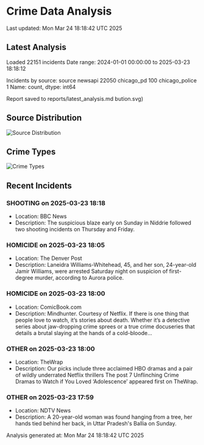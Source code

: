 # Crime Data Analysis
Last updated: Mon Mar 24 18:18:42 UTC 2025

## Latest Analysis

Loaded 22151 incidents
Date range: 2024-01-01 00:00:00 to 2025-03-23 18:18:12

Incidents by source:
source
newsapi           22050
chicago_pd          100
chicago_police        1
Name: count, dtype: int64

Report saved to reports/latest_analysis.md
bution.svg)

## Source Distribution
![Source Distribution](images/source_distribution.svg)

## Crime Types
![Crime Types](images/crime_types.svg)

## Recent Incidents

### SHOOTING on 2025-03-23 18:18
- Location: BBC News
- Description: The suspicious blaze early on Sunday in Niddrie  followed two shooting incidents on Thursday and Friday.


### HOMICIDE on 2025-03-23 18:05
- Location: The Denver Post
- Description: Laneidra Williams-Whitehead, 45, and her son, 24-year-old Jamir Williams, were arrested Saturday night on suspicion of first-degree murder, according to Aurora police.


### HOMICIDE on 2025-03-23 18:00
- Location: ComicBook.com
- Description: Mindhunter. Courtesy of Netflix. 
If there is one thing that people love to watch, it’s stories about death. Whether it’s a detective series about jaw-dropping crime sprees or a true crime docuseries that details a brutal slaying at the hands of a cold-bloode…


### OTHER on 2025-03-23 18:00
- Location: TheWrap
- Description: Our picks include three acclaimed HBO dramas and a pair of wildly underrated Netflix thrillers
The post 7 Unflinching Crime Dramas to Watch if You Loved ‘Adolescence’ appeared first on TheWrap.


### OTHER on 2025-03-23 17:59
- Location: NDTV News
- Description: A 20-year-old woman was found hanging from a tree, her hands tied behind her back, in Uttar Pradesh&#039;s Ballia on Sunday.

Analysis generated at: Mon Mar 24 18:18:42 UTC 2025

